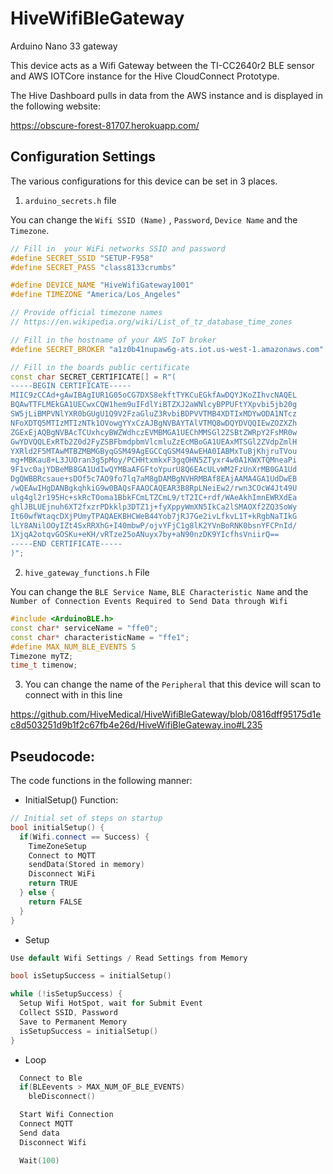 # HiveWifiBleGateway
Arduino Nano 33 gateway

This device acts as a Wifi Gateway between the TI-CC2640r2 BLE sensor and AWS IOTCore instance for the Hive CloudConnect Prototype. 

The Hive Dashboard pulls in data from the AWS instance and is displayed in the following website: 

https://obscure-forest-81707.herokuapp.com/

## Configuration Settings

The various configurations for this device can be set in 3 places.

1. `arduino_secrets.h` file

You can change the `Wifi SSID (Name)` , `Password`, `Device Name` and the `Timezone`.

```c++
// Fill in  your WiFi networks SSID and password
#define SECRET_SSID "SETUP-F958"
#define SECRET_PASS "class8133crumbs"

#define DEVICE_NAME "HiveWifiGateway1001"
#define TIMEZONE "America/Los_Angeles"

// Provide official timezone names
// https://en.wikipedia.org/wiki/List_of_tz_database_time_zones

// Fill in the hostname of your AWS IoT broker
#define SECRET_BROKER "a1z0b41nupaw6g-ats.iot.us-west-1.amazonaws.com"

// Fill in the boards public certificate
const char SECRET_CERTIFICATE[] = R"(
-----BEGIN CERTIFICATE-----
MIIC9zCCAd+gAwIBAgIUR1G05oCG7DXS8ekftTYKCuEGkfAwDQYJKoZIhvcNAQEL
BQAwTTFLMEkGA1UECwxCQW1hem9uIFdlYiBTZXJ2aWNlcyBPPUFtYXpvbi5jb20g
SW5jLiBMPVNlYXR0bGUgU1Q9V2FzaGluZ3RvbiBDPVVTMB4XDTIxMDYwODA1NTcz
NFoXDTQ5MTIzMTIzNTk1OVowgYYxCzAJBgNVBAYTAlVTMQ8wDQYDVQQIEwZOZXZh
ZGExEjAQBgNVBAcTCUxhcyBWZWdhczEVMBMGA1UEChMMSGl2ZSBtZWRpY2FsMR0w
GwYDVQQLExRTb2Z0d2FyZSBFbmdpbmVlcmluZzEcMBoGA1UEAxMTSGl2ZVdpZmlH
YXRld2F5MTAwMTBZMBMGByqGSM49AgEGCCqGSM49AwEHA0IABMxTuBjKhjruTVou
mg+MBKau8+L3JUOran3g5pMoy/PCHHtxmkxF3gqOHN5ZTyxr4w0A1KWXTQMneaPi
9F1vc0ajYDBeMB8GA1UdIwQYMBaAFGFtoYpurU8Q6EAcULvWM2FzUnXrMB0GA1Ud
DgQWBBRcsaue+sDOf5c7AO9fo7lq7aM8gDAMBgNVHRMBAf8EAjAAMA4GA1UdDwEB
/wQEAwIHgDANBgkqhkiG9w0BAQsFAAOCAQEAR3B8RpLNeiEw2/rwn3COcW4Jt49U
ulg4gl2r195Hc+skRcTOoma1BbkFCmLTZCmL9/tT2IC+rdf/WAeAkhImnEWRXdEa
ghlJBLUEjnuh6XT2fxzrPDkklp3DTZ1j+fyXppyWmXN5IkCa2lSMAOXf2ZQ3SoWy
It60wfWtaqcDXjPUmyTPAQAEKBHCWeB44Yob7jRJ7Ge2ivLfkvL1T+kRgbNaTIkG
lLY8ANilOOyIZt4SxRRXhG+I40mbwP/ojvYFjC1g8lK2YVnBoRNK0bsnYFCPnId/
1XjqA2otqvGOSKu+eKH/vRTze25oANuyx7by+aN90nzDK9YIcfhsVniirQ==
-----END CERTIFICATE-----
)";
```

2. `hive_gateway_functions.h` File

You can change the `BLE Service Name`, `BLE Characteristic Name` and the `Number of Connection Events Required to Send Data through Wifi`

```c++
#include <ArduinoBLE.h>
const char* serviceName = "ffe0";
const char* characteristicName = "ffe1";
#define MAX_NUM_BLE_EVENTS 5
Timezone myTZ;
time_t timenow;
```

3. You can change the name of the `Peripheral` that this device will scan to connect with in this line

https://github.com/HiveMedical/HiveWifiBleGateway/blob/0816dff95175d1ec8d503251d9b1f2c67fb4e26d/HiveWifiBleGateway.ino#L235


## Pseudocode:

The code functions in the following manner:

- InitialSetup() Function:

```c++
// Initial set of steps on startup
bool initialSetup() {
  if(Wifi.connect == Success) {
    TimeZoneSetup
    Connect to MQTT
    sendData(Stored in memory)
    Disconnect WiFi
    return TRUE
  } else {
    return FALSE
  }
}
```

- Setup
```c++
Use default Wifi Settings / Read Settings from Memory

bool isSetupSuccess = initialSetup()

while (!isSetupSuccess) {
  Setup Wifi HotSpot, wait for Submit Event
  Collect SSID, Password
  Save to Permanent Memory
  isSetupSuccess = initialSetup()
}
```

- Loop
```c++
  Connect to Ble
  if(BLEevents > MAX_NUM_OF_BLE_EVENTS)
    bleDisconnect()

  Start Wifi Connection
  Connect MQTT
  Send data
  Disconnect Wifi

  Wait(100)
```

